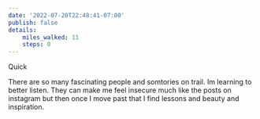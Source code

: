 ```yaml
---
date: '2022-07-20T22:48:41-07:00'
publish: false
details:
    miles_walked: 11
    steps: 0
---
```

Quick 

There are so many fascinating people and somtories on trail. Im learning to better listen. They can make me feel insecure much like the posts on instagram but then once I move past that I find lessons and beauty and inspiration. 